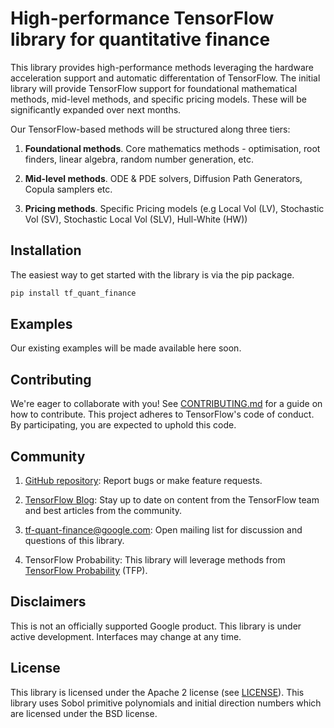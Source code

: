 # High-performance TensorFlow library for quantitative finance

This library provides high-performance methods leveraging the hardware
acceleration support and automatic differentation of TensorFlow. The initial
library will provide TensorFlow support for foundational mathematical methods,
mid-level methods, and specific pricing models. These will be significantly
expanded over next months.

Our TensorFlow-based methods will be structured along three tiers:

1. **Foundational methods**.
Core mathematics methods - optimisation, root finders, linear algebra, random number generation, etc.

2. **Mid-level methods**.
ODE & PDE solvers, Diffusion Path Generators, Copula samplers etc.

3. **Pricing methods**.
Specific Pricing models (e.g Local Vol (LV), Stochastic Vol (SV), Stochastic Local Vol (SLV), Hull-White (HW))

## Installation

The easiest way to get started with the library is via the pip package.

```sh
pip install tf_quant_finance
```

## Examples
Our existing examples will be made available here soon.

## Contributing
We're eager to collaborate with you! See [CONTRIBUTING.md](CONTRIBUTING.md) for a guide on how to contribute. This project adheres to TensorFlow's code of conduct. By participating, you are expected to uphold this code.

## Community
1. [GitHub repository](https://github.com/google/tf-quant-finance): Report bugs or make feature requests.

2. [TensorFlow Blog](https://medium.com/tensorflow): Stay up to date on content from the TensorFlow team and best articles from the community.

3. tf-quant-finance@google.com: Open mailing list for discussion and questions of this library.

4. TensorFlow Probability: This library will leverage methods from [TensorFlow Probability](https://www.tensorflow.org/probability) (TFP).

## Disclaimers
This is not an officially supported Google product. This library is under active development. Interfaces may change at any time.

## License
This library is licensed under the Apache 2 license (see [LICENSE](LICENSE)). This library uses Sobol primitive polynomials and initial direction numbers
which are licensed under the BSD license.
